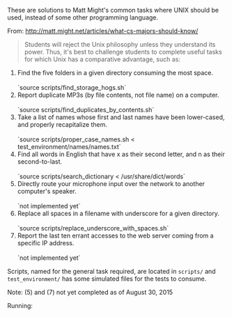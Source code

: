 These are solutions to Matt Might's common tasks where UNIX should be used, instead of some other programming language.

From: http://matt.might.net/articles/what-cs-majors-should-know/

<blockquote>Students will reject the Unix philosophy unless they understand its power. Thus, it's best to challenge students to complete useful tasks for which Unix has a comparative advantage, such as:</blockquote>
<ol>
  <li>Find the five folders in a given directory consuming the most space.</li>
  <br/>
  `source scripts/find_storage_hogs.sh`
  <br/>
  <li>Report duplicate MP3s (by file contents, not file name) on a computer.</li>
  <br/>
  `source scripts/find_duplicates_by_contents.sh`
  <br/>
  <li>Take a list of names whose first and last names have been lower-cased, and properly recapitalize them.</li>
  <br/>
  `source scripts/proper_case_names.sh &lt; test_environment/names/names.txt`
  <br/>
  <li>Find all words in English that have x as their second letter, and n as their second-to-last.</li>
  <br/>
  `source scripts/search_dictionary &lt; /usr/share/dict/words`
  <br/>
  <li>Directly route your microphone input over the network to another computer's speaker.</li>
  <br/>
  `not implemented yet`
  <br/>
  <li>Replace all spaces in a filename with underscore for a given directory.</li>
  <br/>
  `source scripts/replace_underscore_with_spaces.sh`
  <br/>
  <li>Report the last ten errant accesses to the web server coming from a specific IP address.</li>
  <br/>
  `not implemented yet`
</ol>

Scripts, named for the general task required, are located in `scripts/` and `test_environment/` has some simulated files for the tests to consume.

Note: (5) and (7) not yet completed as of August 30, 2015

Running: